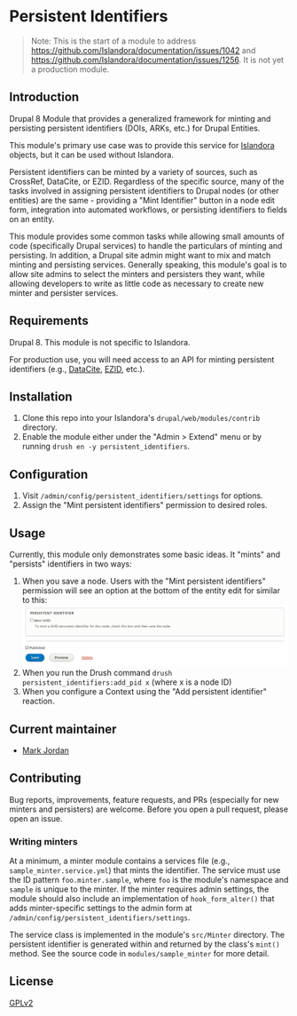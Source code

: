# Persistent Identifiers

> Note: This is the start of a module to address https://github.com/Islandora/documentation/issues/1042 and https://github.com/Islandora/documentation/issues/1256. It is not yet a production module.

## Introduction

Drupal 8 Module that provides a generalized framework for minting and persisting persistent identifiers (DOIs, ARKs, etc.) for Drupal Entities.

This module's primary use case was to provide this service for [Islandora](https://islandora.ca/) objects, but it can be used without Islandora.

Persistent identifiers can be minted by a variety of sources, such as CrossRef, DataCite, or EZID. Regardless of the specific source, many of the tasks involved in assigning persistent identifiers to Drupal nodes (or other entities) are the same - providing a "Mint Identifier" button in a node edit form, integration into automated workflows, or persisting identifiers to fields on an entity.

This module provides some common tasks while allowing small amounts of code (specifically Drupal services) to handle the particulars of minting and persisting. In addition, a Drupal site admin might want to mix and match minting and persisting services. Generally speaking, this module's goal is to allow site admins to select the minters and persisters they want, while allowing developers to write as little code as necessary to create new minter and persister services.

## Requirements

Drupal 8. This module is not specific to Islandora.

For production use, you will need access to an API for minting persistent identifiers (e.g., [DataCite](https://datacite.org/), [EZID](https://ezid.cdlib.org/), etc.).

## Installation

1. Clone this repo into your Islandora's `drupal/web/modules/contrib` directory.
1. Enable the module either under the "Admin > Extend" menu or by running `drush en -y persistent_identifiers`.

## Configuration

1. Visit `/admin/config/persistent_identifiers/settings` for options.
1. Assign the "Mint persistent identifiers" permission to desired roles.

## Usage

Currently, this module only demonstrates some basic ideas. It "mints" and "persists" identifiers in two ways:

1. When you save a node. Users with the "Mint persistent identifiers" permission will see an option at the bottom of the entity edit for similar to this:
  ![Mint checkbox](docs/images/mint_checkbox.png)
1. When you run the Drush command `drush persistent_identifiers:add_pid x` (where x is a node ID)
1. When you configure a Context using the "Add persistent identifier" reaction.

## Current maintainer

* [Mark Jordan](https://github.com/mjordan)

## Contributing

Bug reports, improvements, feature requests, and PRs (especially for new minters and persisters) are welcome. Before you open a pull request, please open an issue.

### Writing minters

At a minimum, a minter module contains a services file (e.g., `sample_minter.service.yml`) that mints the identifier. The service must use the ID pattern `foo.minter.sample`, where `foo` is the module's namespace and `sample` is unique to the minter. If the minter requires admin settings, the module should also include an implementation of `hook_form_alter()` that adds minter-specific settings to the admin form at `/admin/config/persistent_identifiers/settings`.

The service class is implemented in the module's `src/Minter` directory. The persistent identifier is generated within and returned by the class's `mint()` method. See the source code in `modules/sample_minter` for more detail.

## License

[GPLv2](http://www.gnu.org/licenses/gpl-2.0.txt)
